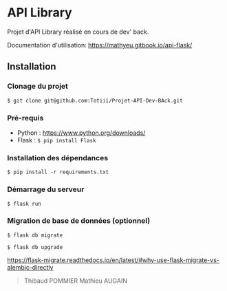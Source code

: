 # API Library

Projet d'API Library réalisé en cours de dev' back.

Documentation d'utilisation: https://mathyeu.gitbook.io/api-flask/

## Installation

### Clonage du projet

    $ git clone git@github.com:Totiii/Projet-API-Dev-BAck.git
    
### Pré-requis
- Python : https://www.python.org/downloads/
- Flask : `$ pip install Flask`

### Installation des dépendances

    $ pip install -r requirements.txt
    
### Démarrage  du serveur

    $ flask run

### Migration de base de données (optionnel)


    $ flask db migrate

    $ flask db upgrade
https://flask-migrate.readthedocs.io/en/latest/#why-use-flask-migrate-vs-alembic-directly

> Thibaud POMMIER 
> Mathieu AUGAIN
